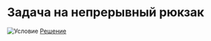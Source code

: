 # Задача на непрерывный рюкзак
![Условие](https://i.ibb.co/M9PN3y3/2020-07-08-14-01-40.png)
[Решение](https://github.com/Drauggy/Stepik_algorithm_course/blob/master/src/com/stepik/algo/unlimitedBackpack.java)
